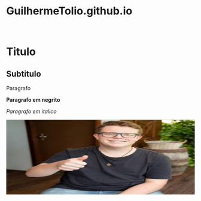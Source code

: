 # GuilhermeTolio.github.io

﻿<!DOCTYPE html>
<html lang="en">
<head>
    <meta charset="UTF-8">
    <title>Minha Pagina Maneira</title>
    <style>
        img{
            height: 200px;
            width: 1024px;
        }
    </style>
</head>
<body>
<h1>Titulo</h1>
<h2>Subtitulo</h2>
<p>Paragrafo</p>
<p><strong>Paragrafo em negrito</strong></p>
<p><em>Paragrafo em italico</em></p>
<img src="sapo_cego.jpg" alt="nunca viu uma perereca">
</body>
</html>

